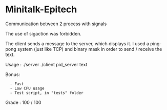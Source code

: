 # Minitalk-Epitech
Communication between 2 process with signals

The use of sigaction was forbidden.

The client sends a message to the server, which displays it.
I used a ping-pong system (just like TCP) and binary mask in order to send / receive the text.

Usage : ./server
        ./client pid_server text  

Bonus:

      - Fast
      - Low CPU usage
      - Test script, in "tests" folder

Grade : 100 / 100
